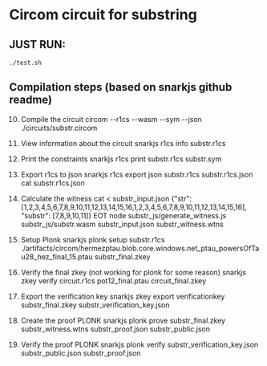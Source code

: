 # Circom circuit for substring

## JUST RUN:

`./test.sh`

## Compilation steps (based on snarkjs github readme)

10. Compile the circuit
circom --r1cs --wasm --sym --json ./circuits/substr.circom

11. View information about the circuit
snarkjs r1cs info substr.r1cs

12. Print the constraints
snarkjs r1cs print substr.r1cs substr.sym

13. Export r1cs to json
snarkjs r1cs export json substr.r1cs substr.r1cs.json
cat substr.r1cs.json

14. Calculate the witness
cat <<EOT > substr_input.json
{"str": [1,2,3,4,5,6,7,8,9,10,11,12,13,14,15,16,1,2,3,4,5,6,7,8,9,10,11,12,13,14,15,16], "substr": [7,8,9,10,11]}
EOT
node substr_js/generate_witness.js substr_js/substr.wasm substr_input.json substr_witness.wtns

15. Setup
Plonk
snarkjs plonk setup substr.r1cs ./artifacts/circom/hermezptau.blob.core.windows.net_ptau_powersOfTau28_hez_final_15.ptau substr_final.zkey

21. Verify the final zkey
(not working for plonk for some reason)
snarkjs zkey verify circuit.r1cs pot12_final.ptau circuit_final.zkey

22. Export the verification key
snarkjs zkey export verificationkey substr_final.zkey substr_verification_key.json

23. Create the proof
PLONK
snarkjs plonk prove substr_final.zkey substr_witness.wtns substr_proof.json substr_public.json

24. Verify the proof
PLONK
snarkjs plonk verify substr_verification_key.json substr_public.json substr_proof.json